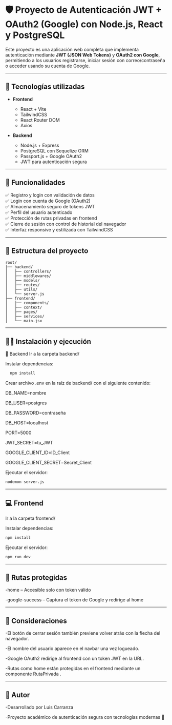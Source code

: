 # 🛡️ Proyecto de Autenticación JWT + OAuth2 (Google) con Node.js, React y PostgreSQL

Este proyecto es una aplicación web completa que implementa autenticación mediante **JWT (JSON Web Tokens)** y **OAuth2 con Google**, permitiendo a los usuarios registrarse, iniciar sesión con correo/contraseña o acceder usando su cuenta de Google.

---

## 🚀 Tecnologías utilizadas

- **Frontend**
  - React + Vite
  - TailwindCSS
  - React Router DOM
  - Axios

- **Backend**
  - Node.js + Express
  - PostgreSQL con Sequelize ORM
  - Passport.js + Google OAuth2
  - JWT para autenticación segura

---

## 🔐 Funcionalidades

✅ Registro y login con validación de datos  
✅ Login con cuenta de Google (OAuth2)  
✅ Almacenamiento seguro de tokens JWT  
✅ Perfil del usuario autenticado  
✅ Protección de rutas privadas en frontend  
✅ Cierre de sesión con control de historial del navegador  
✅ Interfaz responsive y estilizada con TailwindCSS

---


## 🧱 Estructura del proyecto

```plaintext
root/
├── backend/
│   ├── controllers/
│   ├── middlewares/
│   ├── models/
│   ├── routes/
│   ├── utils/
│   └── server.js
├── frontend/
│   ├── components/
│   ├── context/
│   ├── pages/
│   ├── services/
│   └── main.jsx
```
---
## 🧑‍💻 Instalación y ejecución
🔧 Backend
Ir a la carpeta backend/

Instalar dependencias:

 ```bash
   npm install
  ``` 
Crear archivo .env en la raíz de backend/ con el siguiente contenido:

DB_NAME=nombre

DB_USER=postgres

DB_PASSWORD=contraseña

DB_HOST=localhost

PORT=5000

JWT_SECRET=tu_JWT

GOOGLE_CLIENT_ID=ID_Client

GOOGLE_CLIENT_SECRET=Secret_Client

Ejecutar el servidor:
```bash
nodemon server.js
```
---
## 💻 Frontend
Ir a la carpeta frontend/

Instalar dependencias:
```bash
npm install
```

Ejecutar el servidor:
```bash
npm run dev
```

---
## 🔐 Rutas protegidas

-home – Accesible solo con token válido

-google-success – Captura el token de Google y redirige al home

---

## 📌 Consideraciones
-El botón de cerrar sesión también previene volver atrás con la flecha del navegador.

-El nombre del usuario aparece en el navbar una vez logueado.

-Google OAuth2 redirige al frontend con un token JWT en la URL.

-Rutas como home están protegidas en el frontend mediante un componente RutaPrivada .

---
## 🧠 Autor

-Desarrollado por Luis Carranza

-Proyecto académico de autenticación segura con tecnologías modernas 🔐
